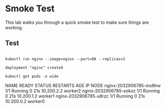 # Smoke Test

This lab walks you through a quick smoke test to make sure things are working.

## Test

```
```

```
kubectl run nginx --image=nginx --port=80 --replicas=3
```

```
deployment "nginx" created
```

```
kubectl get pods -o wide
```
NAME                     READY     STATUS    RESTARTS   AGE       IP           NODE
nginx-2032906785-ms8hw   1/1       Running   0          21s       10.200.2.2   worker2
nginx-2032906785-sokxz   1/1       Running   0          21s       10.200.1.2   worker1
nginx-2032906785-u8rzc   1/1       Running   0          21s       10.200.0.2   worker0
```